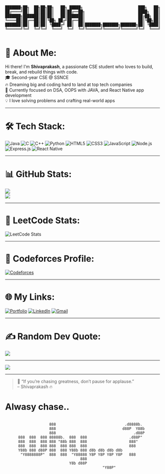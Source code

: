 <!-- ASCII Banner -->
<pre style="font-size:12px; text-align:center;">
███████╗██╗  ██╗██╗██╗   ██╗ █████╗                         ███╗   ██╗██████╗ 
██╔════╝██║  ██║██║██║   ██║██╔══██╗                        ████╗  ██║██╔══██╗
███████╗███████║██║██║   ██║███████║                        ██╔██╗ ██║██████╔╝
╚════██║██╔══██║██║╚██╗ ██╔╝██╔══██║                        ██║╚██╗██║██╔═══╝ 
███████║██║  ██║██║ ╚████╔╝ ██║  ██║███████╗███████╗███████╗██║ ╚████║██║     
╚══════╝╚═╝  ╚═╝╚═╝  ╚═══╝  ╚═╝  ╚═╝╚══════╝╚══════╝╚══════╝╚═╝  ╚═══╝╚═╝     
                                                                                  
</pre>

<!-- Intro -->
# 💫 About Me:
Hi there! I'm **Shivaprakash**, a passionate CSE student who loves to build, break, and rebuild things with code.  
🎓 Second-year CSE @ SSNCE  
🔥 Dreaming big and coding hard to land at top tech companies  
🧠 Currently focused on DSA, OOPS with JAVA, and React Native app development  
💡 I love solving problems and crafting real-world apps

---

# 🛠️ Tech Stack:
![Java](https://img.shields.io/badge/Java-ED8B00?style=for-the-badge&logo=openjdk&logoColor=white)
![C](https://img.shields.io/badge/C-00599C?style=for-the-badge&logo=c&logoColor=white)
![C++](https://img.shields.io/badge/C++-00599C?style=for-the-badge&logo=c%2B%2B&logoColor=white)
![Python](https://img.shields.io/badge/Python-FFD43B?style=for-the-badge&logo=python&logoColor=darkgreen)
![HTML5](https://img.shields.io/badge/HTML5-E34F26?style=for-the-badge&logo=html5&logoColor=white)
![CSS3](https://img.shields.io/badge/CSS3-1572B6?style=for-the-badge&logo=css3&logoColor=white)
![JavaScript](https://img.shields.io/badge/JavaScript-F7DF1E?style=for-the-badge&logo=javascript&logoColor=black)
![Node.js](https://img.shields.io/badge/Node.js-339933?style=for-the-badge&logo=nodedotjs&logoColor=white)
![Express.js](https://img.shields.io/badge/Express.js-404D59?style=for-the-badge)
![React Native](https://img.shields.io/badge/React_Native-20232A?style=for-the-badge&logo=react&logoColor=61DAFB)

---

# 📊 GitHub Stats:
![](https://github-readme-stats.vercel.app/api?username=Shivaprakash-NP&theme=tokyonight&hide_border=false&include_all_commits=true&count_private=true)  
![](https://github-readme-stats.vercel.app/api/top-langs/?username=Shivaprakash-NP&theme=tokyonight&hide_border=false&layout=compact)

---

# 🧠 LeetCode Stats:
![LeetCode Stats](https://leetcard.jacoblin.cool/shiva___np?theme=dark&font=Karma&ext=activity)

---

# 🚀 Codeforces Profile:
[![Codeforces](https://cf.leed.at?id=shiva___np)](https://codeforces.com/profile/shiva___np)

---

# 🌐 My Links:
[![Portfolio](https://img.shields.io/badge/Portfolio-121212?style=for-the-badge&logo=google-chrome&logoColor=white)](https://shivaprakash-np.github.io/Portfolio/)
[![LinkedIn](https://img.shields.io/badge/LinkedIn-blue?style=for-the-badge&logo=linkedin)](https://linkedin.com/in/your-linkedin)
[![Gmail](https://img.shields.io/badge/Gmail-D14836?style=for-the-badge&logo=gmail&logoColor=white)](mailto:your_email@gmail.com)

---

# ✍️ Random Dev Quote:
![](https://quotes-github-readme.vercel.app/api?type=horizontal&theme=dark)

---

[![](https://visitcount.itsvg.in/api?id=Shivaprakash-NP&icon=0&color=6)](https://visitcount.itsvg.in)

---

> 💬 “If you’re chasing greatness, don’t pause for applause.”  
> – Shivaprakash 🔥
# Alwasy chase..
<pre style="font-size:12px; text-align:center;">

              888                               .d8888b.  
              888                              d88P  Y88b 
              888                                   .d88P 
888  888  888 88888b.  888  888                   .d88P"  
888  888  888 888 "88b 888  888                   888"    
888  888  888 888  888 888  888                   888     
Y88b 888 d88P 888  888 Y88b 888 d8b d8b d8b d8b           
 "Y8888888P"  888  888  "Y88888 Y8P Y8P Y8P Y8P   888     
                            888                           
                       Y8b d88P                           
                        "Y88P"
</pre>
<!-- End of README -->
